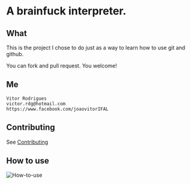 A brainfuck interpreter.
========

What
--------
This is the project I chose to do just as a way to learn how to use git and github.

You can fork and pull request. You welcome!

Me
--------

    Vitor Rodrigues
    victor.rdg@hotmail.com
    https://www.facebook.com/joaovitorIFAL

Contributing
--------

See [Contributing](CONTRIBUTING.md)

How to use
--------

![How-to-use](https://github.com/tkovs/cbrainfuck/blob/master/images/how-to-use.png)